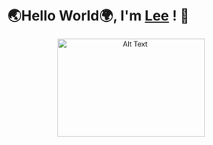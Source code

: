 # 🌏Hello World🌍, I'm [Lee](https://ludacris2g.github.io/) ! 🗿

<!-- Your markdown content above -->

<div style="text-align: center; width: 100%;">
  <img src="https://64.media.tumblr.com/4c989428ba947bc4966e07e76d36bd28/118ec01107834a73-07/s1280x1920/fdb109b146e112c17776b4198d1fa61396b951e0.gifv" alt="Alt Text" style="width: 300px; height: 200px;">
</div>

<!-- Your markdown content below -->
